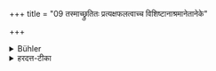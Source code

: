 +++
title = "09 तस्माच्छ्रुतितः प्रत्यक्षफलत्वाच्च विशिष्टानाश्रमानेतानेके"

+++

<details><summary>Bühler</summary>

9. Therefore on account of (passages) of the revealed texts, and on account of the visible results, some declare these orders (of men keeping the vow of chastity to be) the most excellent.
</details>

<details><summary>हरदत्त-टीका</summary>

## सूत्रम्
यस्मादेवम्—  
तस्माच्छ्रुतितः प्रत्यक्षफलत्वाच्च विशिष्टानाश्रमानेतानेके ब्रुवते ॥ ८॥  
### टिप्पनी
तस्माच्छ्रुतितः 'यदहरेव विरजेत्तदहरेव प्रव्रजेदि'त्यादिश्रुत्यनुगतत्वादुक्तेन प्रकारेण प्रत्यक्षफलत्वाच्च एतानूर्ध्वरेतसामाश्रमान् विशिष्टान् गार्हस्थ्यादुत्कृष्टानेके ब्रुवत इति ॥ ८॥
</details>
